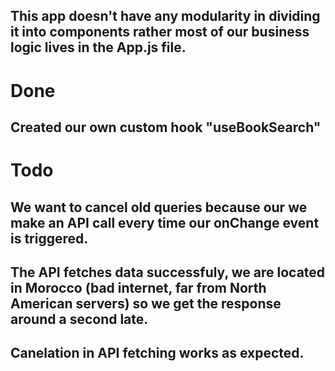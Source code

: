 ## This app doesn't have any modularity in dividing it into components rather most of our business logic lives in the App.js file.

# Done
## Created our own custom hook "useBookSearch"

# Todo

## We want to cancel old queries because our we make an API call every time our onChange event is triggered.
## The API fetches data successfuly, we are located in Morocco (bad internet, far from North American servers) so we get the response around a second late.
## Canelation in API fetching works as expected.

